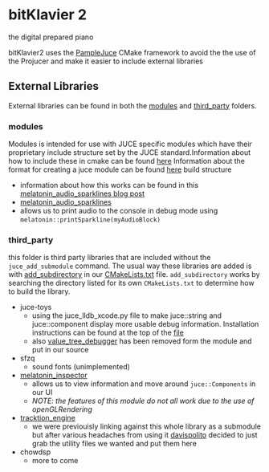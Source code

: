# bitKlavier 2
the digital prepared piano

bitKlavier2 uses the [PampleJuce](docs/PampleJuceREADME.md) CMake framework 
to avoid the the use of the Projucer and make it easier to include external 
libraries

## External Libraries
External libraries can be found in both the [modules](modules) 
and [third_party](third_party) folders. 
### modules
Modules is intended for use with
JUCE specific modules which have their proprietary include structure set by the
JUCE standard.Information about how to include these in cmake can be found 
[here](https://github.com/juce-framework/JUCE/blob/master/docs/CMake%20API.md#juce_add_module)
Information about the format for creating a juce module can be found [here](https://github.com/juce-framework/JUCE/blob/master/docs/JUCE%20Module%20Format.md)
build structure 


 - information about how this works can be
   found in this [melatonin_audio_sparklines blog post]([here](https://melatonin.dev/blog/audio-sparklines/))
-  [melatonin_audio_sparklines](https://github.com/sudara/melatonin_audio_sparklines)
  - allows us to print audio to the console in debug mode using  `melatonin::printSparkline(myAudioBlock)`


### third_party

this folder is third party libraries that are included without the `juce_add_submodule` command.
The usual way these libraries are added is with
[add_subdirectory](https://cmake.org/cmake/help/latest/command/add_subdirectory.html) 
in our [CMakeLists.txt](CMakeLists.txt) file. `add_subdirectory` works by searching 
the directory listed for its own `CMakeLists.txt` to determine how to build the library.

- juce-toys
  - using the juce_lldb_xcode.py file to make juce::string and juce::component
    display more usable debug information. Installation instructions can be found at
    the top of the [file](modules/juce-toys/juce_lldb_xcode.py)
  - also [value_tree_debugger](source/common/valuetree_utils/value_tree_debugger.h)
  has been removed form the module and put in our source
- sfzq 
  - sound fonts (unimplemented)
- [melatonin_inspector](https://github.com/sudara/melatonin_inspector)
  - allows us to view information and move around `juce::Components` in our UI
  - *NOTE: the features of this module do not all work due to the use of
    openGLRendering* 
- [tracktion_engine](https://github.com/Tracktion/tracktion_engine)
  - we were previouisly linking against this whole library as a submodule
  but after various headaches from using it [davispolito](https://github.com/davispolito) 
  decided to just grab the utility files we wanted and put them here
- chowdsp
  - more to come
    
  
